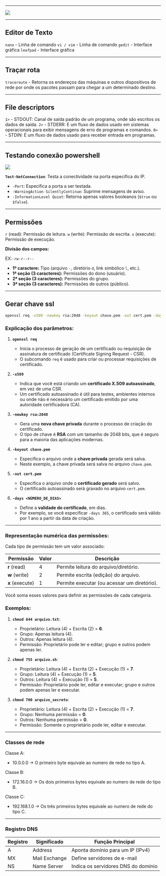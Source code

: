 
---

![](https://i.imgur.com/CdJ1zyM.png)

---

## Editor de Texto

``nano`` - Linha de comando
``vi / vim`` - Linha de comando
``gedit`` - Interface gráfica
``leafpad`` - Interface gráfica

---
## Traçar rota

``traceroute`` - Retorna os endereços das máquinas e outros dispositivos de rede  por onde os pacotes passam para chegar a um determinado destino.

---
## File descriptors 

``1>`` - STDOUT: Canal de saída padrão de um programa, onde são escritos os dados de saída.
``2>`` - STDERR: E um fluxo de dados usado em sistemas operacionais para exibir mensagens de erro de programas e comandos. 
``0>`` - STDIN: É um fluxo de dados usado para receber entrada em programas.

---

## Testando conexão powershell

![](https://i.imgur.com/yBffar5.png)

**`Test-NetConnection`**: Testa a conectividade na porta específica do IP.

- `-Port`: Especifica a porta a ser testada.
- `-WarningAction SilentlyContinue`: Suprime mensagens de aviso.
- `-InformationLevel Quiet`: Retorna apenas valores booleanos (`$true` ou `$false`).

---

## Permissões

``r`` (read): Permissão de leitura.
``w`` (write): Permissão de escrita.
``x`` (execute): Permissão de execução. 

**Divisão dos campos:**

EX:``-rw-r--r--``

- **1º caractere:** Tipo (arquivo `-`, diretório `d`, link simbólico `l`, etc.).
- **1ª seção (3 caracteres):** Permissões do dono (usuário).
- **2ª seção (3 caracteres):** Permissões do grupo.
- **3ª seção (3 caracteres):** Permissões de outros (público).

---

## Gerar chave ssl

```bash
openssl req -x509 -newkey rsa:2048 -keyout chave.pem -out cert.pem -days 10
```

### Explicação dos parâmetros:

1. **`openssl req`**
    
    - Inicia o processo de geração de um certificado ou requisição de assinatura de certificado (Certificate Signing Request - CSR).
    - O subcomando `req` é usado para criar ou processar requisições de certificado.
2. **`-x509`**
    
    - Indica que você está criando um **certificado X.509 autoassinado**, em vez de uma CSR.
    - Um certificado autoassinado é útil para testes, ambientes internos ou onde não é necessário um certificado emitido por uma autoridade certificadora (CA).
3. **`-newkey rsa:2048`**
    
    - Gera uma **nova chave privada** durante o processo de criação do certificado.
    - O tipo de chave é **RSA** com um tamanho de 2048 bits, que é seguro para a maioria das aplicações modernas.
4. **`-keyout chave.pem`**
    
    - Especifica o arquivo onde a **chave privada** gerada será salva.
    - Neste exemplo, a chave privada será salva no arquivo `chave.pem`.
5. **`-out cert.pem`**
    
    - Especifica o arquivo onde o **certificado gerado** será salvo.
    - O certificado autoassinado será gravado no arquivo `cert.pem`.
6. **`-days <NÚMERO_DE_DIAS>`**
    
    - Define a **validade do certificado**, em dias.
    - Por exemplo, se você especificar `-days 365`, o certificado será válido por 1 ano a partir da data de criação.

---
### Representação numérica das permissões:

Cada tipo de permissão tem um valor associado:

|Permissão|Valor|Descrição|
|---|---|---|
|**r** (read)|4|Permite leitura do arquivo/diretório.|
|**w** (write)|2|Permite escrita (edição) do arquivo.|
|**x** (execute)|1|Permite executar (ou acessar um diretório).|

Você soma esses valores para definir as permissões de cada categoria.

### Exemplos:

1. **`chmod 644 arquivo.txt`**:
    - Proprietário: Leitura (4) + Escrita (2) = **6**.
    - Grupo: Apenas leitura (4).
    - Outros: Apenas leitura (4).
    - Permissão: Proprietário pode ler e editar; grupo e outros podem apenas ler.

2. **`chmod 755 arquivo.sh`**:
    - Proprietário: Leitura (4) + Escrita (2) + Execução (1) = **7**.
    - Grupo: Leitura (4) + Execução (1) = **5**.
    - Outros: Leitura (4) + Execução (1) = **5**.
    - Permissão: Proprietário pode ler, editar e executar; grupo e outros podem apenas ler e executar.

3. **`chmod 700 arquivo_secreto`**:
    - Proprietário: Leitura (4) + Escrita (2) + Execução (1) = **7**.
    - Grupo: Nenhuma permissão = **0**.
    - Outros: Nenhuma permissão = **0**.
    - Permissão: Somente o proprietário pode ler, editar e executar.

---
### Classes de rede

Classe A:
- 10.0.0.0 -> O primeiro byte equivale ao numero de rede no tipo A.

Classe B:
- 172.16.0.0 -> Os dois primeiros bytes equivale ao numero de rede do tipo B.

Classe C:
- 192.168.1.0 -> Os três primeiros bytes equivale ao numero de rede do tipo C.

---
### Registro DNS

|Registro|Significado|Função Principal|
|---|---|---|
|A|Address|Aponta domínio para um IP (IPv4)|
|MX|Mail Exchange|Define servidores de e-mail|
|NS|Name Server|Indica os servidores DNS do domínio|

